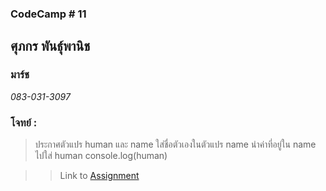 ### CodeCamp # 11  

## **ศุภกร พันธุ์พานิช**  
### มาร์ช
*083-031-3097*  

### โจทย์ : 
>ประกาศตัวแปร human และ name
>ใส่ชื่อตัวเองในตัวแปร name
> นำค่าที่อยู่ใน name ไปใส่ human
>console.log(human)

>> Link to [Assignment]()